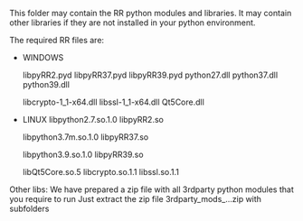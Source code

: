 This folder may contain the RR python modules and libraries.
It may contain other libraries if they are not installed in your python environment.


The required RR files are:

- WINDOWS
	
	libpyRR2.pyd
	libpyRR37.pyd
	libpyRR39.pyd
	python27.dll
	python37.dll
	python39.dll
	
	libcrypto-1_1-x64.dll
	libssl-1_1-x64.dll
	Qt5Core.dll
	

- LINUX
	libpython2.7.so.1.0
	libpyRR2.so

	libpython3.7m.so.1.0
	libpyRR37.so

	libpython3.9.so.1.0
	libpyRR39.so

	libQt5Core.so.5
	libcrypto.so.1.1
	libssl.so.1.1
	
	
	
Other libs:
	We have prepared a zip file with all 3rdparty python modules that you require to run
	Just extract the zip file  3rdparty_mods_...zip with subfolders
